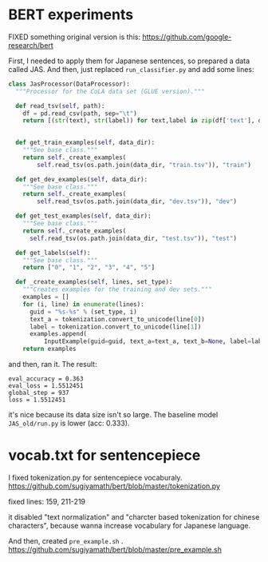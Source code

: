 # BERT experiments
FIXED something
original version is this: https://github.com/google-research/bert

First, I needed to apply them for Japanese sentences, so prepared a data called JAS.
And then, just replaced ```run_classifier.py``` and add some lines:

```python
class JasProcessor(DataProcessor):
  """Processor for the CoLA data set (GLUE version)."""

  def read_tsv(self, path):
    df = pd.read_csv(path, sep="\t")
    return [(str(text), str(label)) for text,label in zip(df['text'], df['label'])]

  
  def get_train_examples(self, data_dir):
    """See base class."""
    return self._create_examples(
        self.read_tsv(os.path.join(data_dir, "train.tsv")), "train")

  def get_dev_examples(self, data_dir):
    """See base class."""
    return self._create_examples(
        self.read_tsv(os.path.join(data_dir, "dev.tsv")), "dev")

  def get_test_examples(self, data_dir):
    """See base class."""
    return self._create_examples(
      self.read_tsv(os.path.join(data_dir, "test.tsv")), "test")

  def get_labels(self):
    """See base class."""
    return ["0", "1", "2", "3", "4", "5"]

  def _create_examples(self, lines, set_type):
    """Creates examples for the training and dev sets."""
    examples = []
    for (i, line) in enumerate(lines):
      guid = "%s-%s" % (set_type, i)
      text_a = tokenization.convert_to_unicode(line[0])
      label = tokenization.convert_to_unicode(line[1])
      examples.append(
          InputExample(guid=guid, text_a=text_a, text_b=None, label=label))
    return examples
```

and then, ran it. The result:

```
eval_accuracy = 0.363
eval_loss = 1.5512451
global_step = 937
loss = 1.5512451
```

it's nice because its data size isn't so large.
The baseline model ```JAS_old/run.py``` is lower (acc: 0.333).


# vocab.txt for sentencepiece

I fixed tokenization.py for sentencepiece vocaburaly.
https://github.com/sugiyamath/bert/blob/master/tokenization.py

fixed lines: 159, 211-219

it disabled "text normalization" and "charcter based tokenization for chinese characters", because wanna increase vocabulary for Japanese language.

And then, created ```pre_example.sh``` .
https://github.com/sugiyamath/bert/blob/master/pre_example.sh

